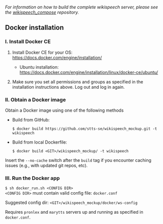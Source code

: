 _For information on how to build the complete wikispeech server, please see the [wikispeech_compose](https://github.com/stts-se/wikispeech_compose/) repository._

## Docker installation

### I. Install Docker CE

1. Install Docker CE for your OS: https://docs.docker.com/engine/installation/   
   * Ubuntu installation: https://docs.docker.com/engine/installation/linux/docker-ce/ubuntu/

2. Make sure you set all permissions and groups as specified in the installation instructions above. Log out and log in again.

### II. Obtain a Docker image

Obtain a Docker image using one of the following methods

* Build from GitHub:

   `$ docker build https://github.com/stts-se/wikispeech_mockup.git -t wikispeech`   

* Build from local Dockerfile:

   `$ docker build <GIT>/wikispeech_mockup/ -t wikispeech`

Insert the `--no-cache` switch after the `build` tag if you encounter caching issues (e.g., with updated git repos, etc).


### III. Run the Docker app


`$ sh docker_run.sh <CONFIG DIR>`      
`<CONFIG DIR>` must contain valid config file: `docker.conf`

Suggested config dir: `<GIT>/wikispeech_mockup/docker/ws-config`

Requires `pronlex` and `marytts` servers up and running as specified in `docker.conf`.

